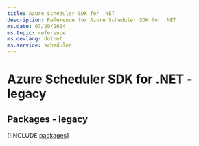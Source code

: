 ```yaml
---
title: Azure Scheduler SDK for .NET
description: Reference for Azure Scheduler SDK for .NET
ms.date: 07/29/2024
ms.topic: reference
ms.devlang: dotnet
ms.service: scheduler
---
```

# Azure Scheduler SDK for .NET - legacy
## Packages - legacy
[!INCLUDE [packages](scheduler-index.md)]